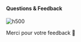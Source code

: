 
<!-- .slide: class="flex-row center" data-background="./assets/volcamp/bkgnd-basew.png"-->
#### Questions & Feedback
![h500](./assets/volcamp/qr-feedback-volcamp.png)

Merci pour votre feedback 🙏

